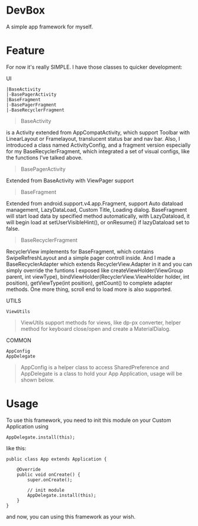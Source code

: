 # DevBox
A simple app framework for myself.

# Feature
For now it's really SIMPLE. I have those classes to quicker development:

UI

    |BaseActivity
    |-BasePagerActivity
    |BaseFragment
    |-BasePagerFragment
    |-BaseRecyclerFragment

>BaseActivity

is a Activity extended from AppCompatActivity, which support Toolbar with LinearLayout or Framelayout, translucent status bar and nav bar. Also, I introduced a class named ActivityConfig, and a fragment version especially for my BaseRecyclerFragment, which integrated a set of visual configs, like the functions I've talked above.

>BasePagerActivity

Extended from BaseActivity with ViewPager support

>BaseFragment

Extended from android.support.v4.app.Fragment, support Auto dataload management, LazyDataLoad, Custom Title, Loading dialog. BaseFragment will start load data by specified method automatically, with LazyDataload, it will begin load at setUserVisibleHint(), or onResume() if lazyDataload set to false.

>BaseRecyclerFragment

RecyclerView implements for BaseFragment, which contains SwipeRefreshLayout and a simple pager controll inside. And I made a BaseRecyclerAdapter which extends RecyclerView.Adapter<ViewHolder> in it and you can simply override the funtions I exposed like createViewHolder(ViewGroup parent, int viewType), bindViewHolder(RecyclerView.ViewHolder holder, int position), getViewType(int position), getCount() to complete adapter methods. One more thing, scroll end to load more is also supported.

UTILS

    ViewUtils

> ViewUtils support methods for views, like dp-px converter, helper method for keyboard close/open and create a MaterialDialog.

COMMON

    AppConfig
    AppDelegate

>AppConfig is a helper class to access SharedPreference and AppDelegate is a class to hold your App Application, usage will be shown below.

# Usage
To use this framework, you need to init this module on your Custom Application using

    AppDelegate.install(this);

like this:

    public class App extends Application {

        @Override
        public void onCreate() {
            super.onCreate();

            // init module
            AppDelegate.install(this);
        }
    }

and now, you can using this framework as your wish.


